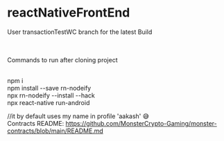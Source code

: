# reactNativeFrontEnd

User transactionTestWC branch for the latest Build <br />
 <br />
 <br />

Commands to run after cloning project<br />
 <br />
 
npm i<br />
npm install --save rn-nodeify<br />
npx rn-nodeify --install --hack<br />
npx react-native run-android<br />

//it by default uses my name in profile 'aakash' 😅<br />
Contracts README: https://github.com/MonsterCrypto-Gaming/monster-contracts/blob/main/README.md<br />
